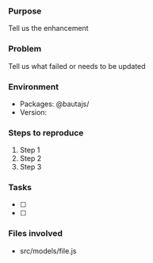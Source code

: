 ### Purpose

Tell us the enhancement

### Problem

Tell us what failed or needs to be updated

### Environment

- Packages: @bautajs/
- Version:

### Steps to reproduce

1. Step 1
2. Step 2
3. Step 3

### Tasks

- [ ]
- [ ]

### Files involved

- src/models/file.js
